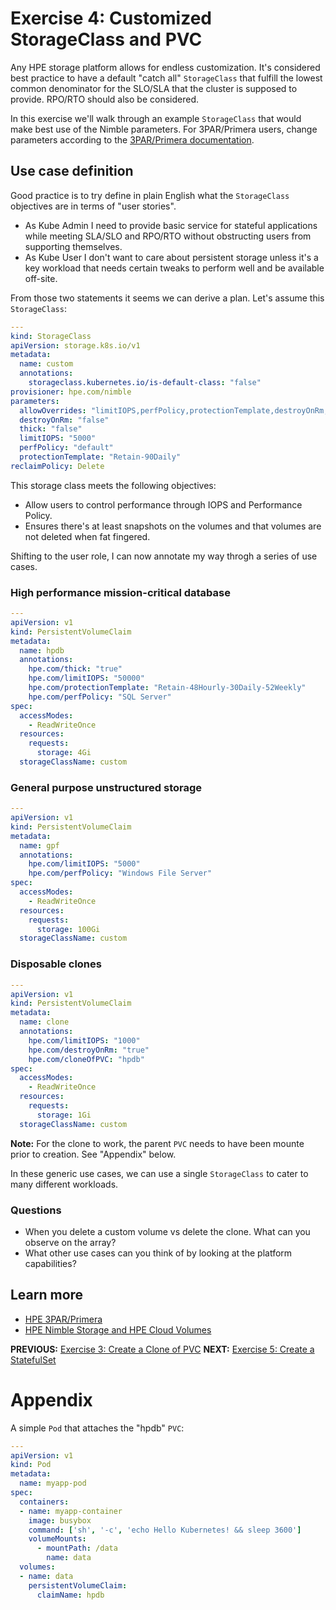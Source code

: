 # Exercise 4: Customized StorageClass and PVC
Any HPE storage platform allows for endless customization. It's considered best practice to have a default "catch all" `StorageClass` that fulfill the lowest common denominator for the SLO/SLA that the cluster is supposed to provide. RPO/RTO should also be considered. 

In this exercise we'll walk through an example `StorageClass` that would make best use of the Nimble parameters. For 3PAR/Primera users, change parameters according to the [3PAR/Primera documentation](https://github.com/hpe-storage/python-hpedockerplugin/blob/master/docs/usage.md).

## Use case definition
Good practice is to try define in plain English what the `StorageClass` objectives are in terms of "user stories".

* As Kube Admin I need to provide basic service for stateful applications while meeting SLA/SLO and RPO/RTO without obstructing users from supporting themselves.
* As Kube User I don't want to care about persistent storage unless it's a key workload that needs certain tweaks to perform well and be available off-site.

From those two statements it seems we can derive a plan. Let's assume this `StorageClass`:

```yaml
---
kind: StorageClass
apiVersion: storage.k8s.io/v1
metadata:
  name: custom
  annotations:
    storageclass.kubernetes.io/is-default-class: "false"
provisioner: hpe.com/nimble
parameters:
  allowOverrides: "limitIOPS,perfPolicy,protectionTemplate,destroyOnRm,thick"
  destroyOnRm: "false"
  thick: "false"
  limitIOPS: "5000"
  perfPolicy: "default"
  protectionTemplate: "Retain-90Daily"
reclaimPolicy: Delete
```

This storage class meets the following objectives:

* Allow users to control performance through IOPS and Performance Policy.
* Ensures there's at least snapshots on the volumes and that volumes are not deleted when fat fingered.

Shifting to the user role, I can now annotate my way throgh a series of use cases.

### High performance mission-critical database

```yaml
---
apiVersion: v1
kind: PersistentVolumeClaim
metadata:
  name: hpdb
  annotations:
    hpe.com/thick: "true"
    hpe.com/limitIOPS: "50000"
    hpe.com/protectionTemplate: "Retain-48Hourly-30Daily-52Weekly"
    hpe.com/perfPolicy: "SQL Server"
spec:
  accessModes:
    - ReadWriteOnce
  resources:
    requests:
      storage: 4Gi
  storageClassName: custom
```

### General purpose unstructured storage

```yaml
---
apiVersion: v1
kind: PersistentVolumeClaim
metadata:
  name: gpf
  annotations:
    hpe.com/limitIOPS: "5000"
    hpe.com/perfPolicy: "Windows File Server"
spec:
  accessModes:
    - ReadWriteOnce
  resources:
    requests:
      storage: 100Gi
  storageClassName: custom
```
### Disposable clones

```yaml
---
apiVersion: v1
kind: PersistentVolumeClaim
metadata:
  name: clone
  annotations:
    hpe.com/limitIOPS: "1000"
    hpe.com/destroyOnRm: "true"
    hpe.com/cloneOfPVC: "hpdb"
spec:
  accessModes:
    - ReadWriteOnce
  resources:
    requests:
      storage: 1Gi
  storageClassName: custom
```
**Note:** For the clone to work, the parent `PVC` needs to have been mounte prior to creation. See "Appendix" below.

In these generic use cases, we can use a single `StorageClass` to cater to many different workloads.

### Questions

* When you delete a custom volume vs delete the clone. What can you observe on the array?
* What other use cases can you think of by looking at the platform capabilities?

## Learn more

* [HPE 3PAR/Primera](https://github.com/hpe-storage/python-hpedockerplugin/blob/master/docs/usage.md)
* [HPE Nimble Storage and HPE Cloud Volumes](https://github.com/hpe-storage/flexvolume-driver/blob/master/USING.md)

**PREVIOUS:** [Exercise 3: Create a Clone of PVC](create_a_cloneofpvc.md)
**NEXT:** [Exercise 5: Create a StatefulSet](create_a_statefulset.md)

# Appendix

A simple `Pod` that attaches the "hpdb" `PVC`:
```yaml
---
apiVersion: v1
kind: Pod
metadata:
  name: myapp-pod
spec:
  containers:
  - name: myapp-container
    image: busybox
    command: ['sh', '-c', 'echo Hello Kubernetes! && sleep 3600']
    volumeMounts:
      - mountPath: /data
        name: data
  volumes:
  - name: data
    persistentVolumeClaim:
      claimName: hpdb
```
